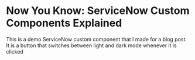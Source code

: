 # Now You Know: ServiceNow Custom Components Explained

This is a demo ServiceNow custom component that I made for a blog post.
It is a button that switches between light and dark mode whenever it is clicked
